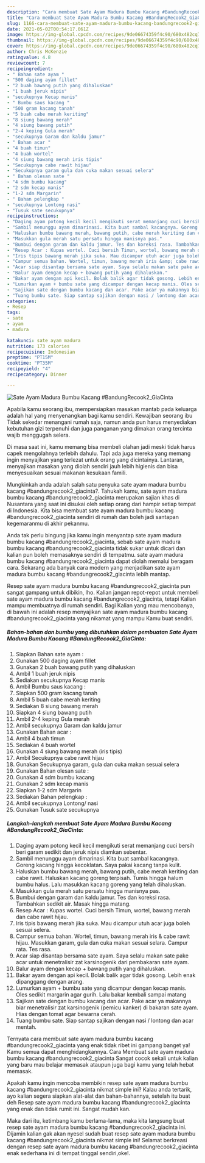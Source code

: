 ```yaml
---
description: "Cara membuat Sate Ayam Madura Bumbu Kacang #BandungRecook2_GiaCinta yang lezat dan Mudah Dibuat"
title: "Cara membuat Sate Ayam Madura Bumbu Kacang #BandungRecook2_GiaCinta yang lezat dan Mudah Dibuat"
slug: 1166-cara-membuat-sate-ayam-madura-bumbu-kacang-bandungrecook2-giacinta-yang-lezat-dan-mudah-dibuat
date: 2021-05-02T00:54:17.061Z
image: https://img-global.cpcdn.com/recipes/9de06674359f4c90/680x482cq70/sate-ayam-madura-bumbu-kacang-bandungrecook2_giacinta-foto-resep-utama.jpg
thumbnail: https://img-global.cpcdn.com/recipes/9de06674359f4c90/680x482cq70/sate-ayam-madura-bumbu-kacang-bandungrecook2_giacinta-foto-resep-utama.jpg
cover: https://img-global.cpcdn.com/recipes/9de06674359f4c90/680x482cq70/sate-ayam-madura-bumbu-kacang-bandungrecook2_giacinta-foto-resep-utama.jpg
author: Chris McKenzie
ratingvalue: 4.8
reviewcount: 7
recipeingredient:
- " Bahan sate ayam "
- "500 daging ayam fillet"
- "2 buah bawang putih yang dihaluskan"
- "1 buah jeruk nipis"
- "secukupnya Kecap manis"
- " Bumbu saus kacang "
- "500 gram kacang tanah"
- "5 buah cabe merah keriting"
- "8 siung bawang merah"
- "4 siung bawang putih"
- "2-4 keping Gula merah"
- "secukupnya Garam dan kaldu jamur"
- " Bahan acar "
- "4 buah timun"
- "4 buah wortel"
- "4 siung bawang merah iris tipis"
- "Secukupnya cabe rawit hijau"
- "Secukupnya garam gula dan cuka makan sesuai selera"
- " Bahan olesan sate "
- "4 sdm bumbu kacang"
- "2 sdm kecap manis"
- "1-2 sdm Margarin"
- " Bahan pelengkap "
- "secukupnya Lontong nasi"
- "Tusuk sate secukupnya"
recipeinstructions:
- "Daging ayam potong kecil kecil mengikuti serat memanjang cuci bersih beri garam sedikit dan jeruk nipis diamkan sebentar."
- "Sambil menunggu ayam dimarinasi. Kita buat sambal kacangnya. Goreng kacang hingga kecoklatan. Saya pakai kacang tanpa kulit."
- "Haluskan bumbu bawang merah, bawang putih, cabe merah keriting dan cabe rawit. Haluskan kacang goreng terpisah. Tumis hingga halum bumbu halus. Lalu masukkan kacang goreng yang telah dihaluskan."
- "Masukkan gula merah satu persatu hingga manisnya pas."
- "Bumbui dengan garam dan kaldu jamur. Tes dan koreksi rasa. Tambahkan sedikit air. Masak hingga matang."
- "Resep Acar : Kupas wortel. Cuci bersih Timun, wortel, bawang merah dan cabe rawit hijau."
- "Iris tipis bawang merah jika suka. Mau dicampur utuh acar juga boleh sesuai selera."
- "Campur semua bahan. Wortel, timun, bawang merah iris &amp; cabe rawit hijau. Masukkan garam, gula dan cuka makan sesuai selara. Campur rata. Tes rasa."
- "Acar siap disantap bersama sate ayam. Saya selalu makan sate pake acar untuk menetralisir zat karsinogenik dari pembakaran sate ayam."
- "Balur ayam dengan kecap + bawang putih yang dihaluskan."
- "Bakar ayam dengan api kecil. Bolak balik agar tidak gosong. Lebih enak dipanggang dengan arang."
- "Lumurkan ayam + bumbu sate yang dicampur dengan kecap manis. Oles sedikit margarin agar gurih. Lalu bakar kembali sampai matang"
- "Sajikan sate dengan bumbu kacang dan acar. Pake acar ya makannya biar menetralisir zat karsinogenik (pemicu kanker) di bakaran sate ayam. Hias dengan tomat agar bewarna cerah."
- "Tuang bumbu sate. Siap santap sajikan dengan nasi / lontong dan acar mentah."
categories:
- Resep
tags:
- sate
- ayam
- madura

katakunci: sate ayam madura 
nutrition: 173 calories
recipecuisine: Indonesian
preptime: "PT15M"
cooktime: "PT35M"
recipeyield: "4"
recipecategory: Dinner

---
```



![Sate Ayam Madura Bumbu Kacang #BandungRecook2_GiaCinta](https://img-global.cpcdn.com/recipes/9de06674359f4c90/680x482cq70/sate-ayam-madura-bumbu-kacang-bandungrecook2_giacinta-foto-resep-utama.jpg)

Apabila kamu seorang ibu, mempersiapkan masakan mantab pada keluarga adalah hal yang menyenangkan bagi kamu sendiri. Kewajiban seorang ibu Tidak sekedar menangani rumah saja, namun anda pun harus menyediakan kebutuhan gizi terpenuhi dan juga panganan yang dimakan orang tercinta wajib menggugah selera.

Di masa  saat ini, kamu memang bisa membeli olahan jadi meski tidak harus capek mengolahnya terlebih dahulu. Tapi ada juga mereka yang memang ingin menyajikan yang terlezat untuk orang yang dicintainya. Lantaran, menyajikan masakan yang diolah sendiri jauh lebih higienis dan bisa menyesuaikan sesuai makanan kesukaan famili. 



Mungkinkah anda adalah salah satu penyuka sate ayam madura bumbu kacang #bandungrecook2_giacinta?. Tahukah kamu, sate ayam madura bumbu kacang #bandungrecook2_giacinta merupakan sajian khas di Nusantara yang saat ini disukai oleh setiap orang dari hampir setiap tempat di Indonesia. Kita bisa membuat sate ayam madura bumbu kacang #bandungrecook2_giacinta sendiri di rumah dan boleh jadi santapan kegemaranmu di akhir pekanmu.

Anda tak perlu bingung jika kamu ingin menyantap sate ayam madura bumbu kacang #bandungrecook2_giacinta, sebab sate ayam madura bumbu kacang #bandungrecook2_giacinta tidak sukar untuk dicari dan kalian pun boleh memasaknya sendiri di tempatmu. sate ayam madura bumbu kacang #bandungrecook2_giacinta dapat diolah memalui beragam cara. Sekarang ada banyak cara modern yang menjadikan sate ayam madura bumbu kacang #bandungrecook2_giacinta lebih mantap.

Resep sate ayam madura bumbu kacang #bandungrecook2_giacinta pun sangat gampang untuk dibikin, lho. Kalian jangan repot-repot untuk membeli sate ayam madura bumbu kacang #bandungrecook2_giacinta, tetapi Kalian mampu membuatnya di rumah sendiri. Bagi Kalian yang mau mencobanya, di bawah ini adalah resep menyajikan sate ayam madura bumbu kacang #bandungrecook2_giacinta yang nikamat yang mampu Kamu buat sendiri.

<!--inarticleads1-->

##### Bahan-bahan dan bumbu yang dibutuhkan dalam pembuatan Sate Ayam Madura Bumbu Kacang #BandungRecook2_GiaCinta:

1. Siapkan  Bahan sate ayam :
1. Gunakan 500 daging ayam fillet
1. Gunakan 2 buah bawang putih yang dihaluskan
1. Ambil 1 buah jeruk nipis
1. Sediakan secukupnya Kecap manis
1. Ambil  Bumbu saus kacang :
1. Siapkan 500 gram kacang tanah
1. Ambil 5 buah cabe merah keriting
1. Sediakan 8 siung bawang merah
1. Siapkan 4 siung bawang putih
1. Ambil 2-4 keping Gula merah
1. Ambil secukupnya Garam dan kaldu jamur
1. Gunakan  Bahan acar :
1. Ambil 4 buah timun
1. Sediakan 4 buah wortel
1. Gunakan 4 siung bawang merah (iris tipis)
1. Ambil Secukupnya cabe rawit hijau
1. Gunakan Secukupnya garam, gula dan cuka makan sesuai selera
1. Gunakan  Bahan olesan sate :
1. Gunakan 4 sdm bumbu kacang
1. Gunakan 2 sdm kecap manis
1. Siapkan 1-2 sdm Margarin
1. Sediakan  Bahan pelengkap :
1. Ambil secukupnya Lontong/ nasi
1. Gunakan Tusuk sate secukupnya




<!--inarticleads2-->

##### Langkah-langkah membuat Sate Ayam Madura Bumbu Kacang #BandungRecook2_GiaCinta:

1. Daging ayam potong kecil kecil mengikuti serat memanjang cuci bersih beri garam sedikit dan jeruk nipis diamkan sebentar.
1. Sambil menunggu ayam dimarinasi. Kita buat sambal kacangnya. Goreng kacang hingga kecoklatan. Saya pakai kacang tanpa kulit.
1. Haluskan bumbu bawang merah, bawang putih, cabe merah keriting dan cabe rawit. Haluskan kacang goreng terpisah. Tumis hingga halum bumbu halus. Lalu masukkan kacang goreng yang telah dihaluskan.
1. Masukkan gula merah satu persatu hingga manisnya pas.
1. Bumbui dengan garam dan kaldu jamur. Tes dan koreksi rasa. Tambahkan sedikit air. Masak hingga matang.
1. Resep Acar : Kupas wortel. Cuci bersih Timun, wortel, bawang merah dan cabe rawit hijau.
1. Iris tipis bawang merah jika suka. Mau dicampur utuh acar juga boleh sesuai selera.
1. Campur semua bahan. Wortel, timun, bawang merah iris &amp; cabe rawit hijau. Masukkan garam, gula dan cuka makan sesuai selara. Campur rata. Tes rasa.
1. Acar siap disantap bersama sate ayam. Saya selalu makan sate pake acar untuk menetralisir zat karsinogenik dari pembakaran sate ayam.
1. Balur ayam dengan kecap + bawang putih yang dihaluskan.
1. Bakar ayam dengan api kecil. Bolak balik agar tidak gosong. Lebih enak dipanggang dengan arang.
1. Lumurkan ayam + bumbu sate yang dicampur dengan kecap manis. Oles sedikit margarin agar gurih. Lalu bakar kembali sampai matang
1. Sajikan sate dengan bumbu kacang dan acar. Pake acar ya makannya biar menetralisir zat karsinogenik (pemicu kanker) di bakaran sate ayam. Hias dengan tomat agar bewarna cerah.
1. Tuang bumbu sate. Siap santap sajikan dengan nasi / lontong dan acar mentah.




Ternyata cara membuat sate ayam madura bumbu kacang #bandungrecook2_giacinta yang enak tidak ribet ini gampang banget ya! Kamu semua dapat menghidangkannya. Cara Membuat sate ayam madura bumbu kacang #bandungrecook2_giacinta Sangat cocok sekali untuk kalian yang baru mau belajar memasak ataupun juga bagi kamu yang telah hebat memasak.

Apakah kamu ingin mencoba membikin resep sate ayam madura bumbu kacang #bandungrecook2_giacinta nikmat simple ini? Kalau anda tertarik, ayo kalian segera siapkan alat-alat dan bahan-bahannya, setelah itu buat deh Resep sate ayam madura bumbu kacang #bandungrecook2_giacinta yang enak dan tidak rumit ini. Sangat mudah kan. 

Maka dari itu, ketimbang kamu berlama-lama, maka kita langsung buat resep sate ayam madura bumbu kacang #bandungrecook2_giacinta ini. Dijamin kalian gak akan nyesel sudah buat resep sate ayam madura bumbu kacang #bandungrecook2_giacinta nikmat simple ini! Selamat berkreasi dengan resep sate ayam madura bumbu kacang #bandungrecook2_giacinta enak sederhana ini di tempat tinggal sendiri,oke!.

